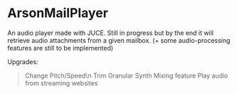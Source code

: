 # ArsonMailPlayer
An audio player made with JUCE. Still in progress but by the end it will retrieve audio attachments from a given mailbox. (+ some audio-processing features are still to be implemented)

Upgrades:
> Change Pitch/Speed\n
> Trim
> Granular Synth
> Mixing feature
> Play audio from streaming websites
